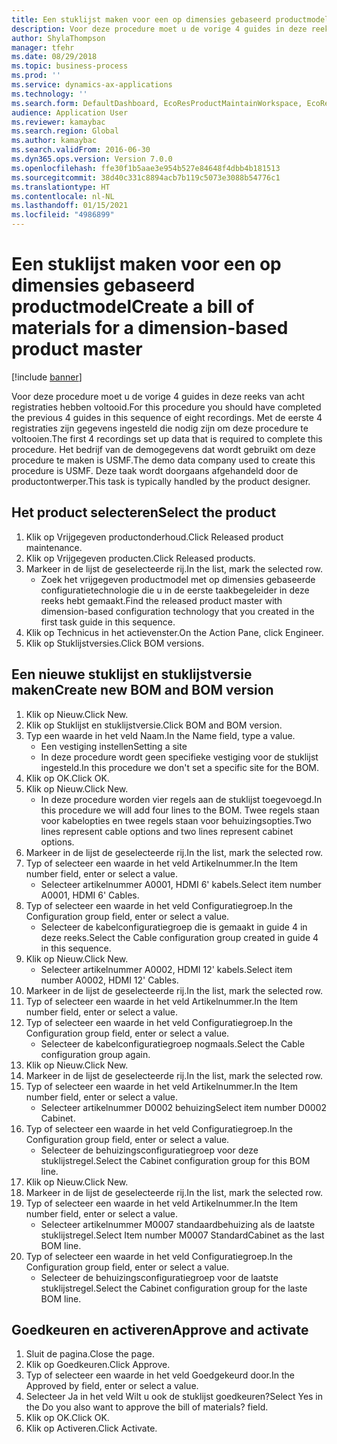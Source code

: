 ```yaml
---
title: Een stuklijst maken voor een op dimensies gebaseerd productmodel
description: Voor deze procedure moet u de vorige 4 guides in deze reeks van acht registraties hebben voltooid.
author: ShylaThompson
manager: tfehr
ms.date: 08/29/2018
ms.topic: business-process
ms.prod: ''
ms.service: dynamics-ax-applications
ms.technology: ''
ms.search.form: DefaultDashboard, EcoResProductMaintainWorkspace, EcoResProductOpenCasesFormPart, EcoResProductDetailsExtended, BOMConsistOf, BOMTable, InventItemIdLookupSimple, HcmWorkerLookUp
audience: Application User
ms.reviewer: kamaybac
ms.search.region: Global
ms.author: kamaybac
ms.search.validFrom: 2016-06-30
ms.dyn365.ops.version: Version 7.0.0
ms.openlocfilehash: ffe30f1b5aae3e954b527e84648f4dbb4b181513
ms.sourcegitcommit: 38d40c331c8894acb7b119c5073e3088b54776c1
ms.translationtype: HT
ms.contentlocale: nl-NL
ms.lasthandoff: 01/15/2021
ms.locfileid: "4986899"
---
```

# <a name="create-a-bill-of-materials-for-a-dimension-based-product-master"></a><span data-ttu-id="ad8f4-103">Een stuklijst maken voor een op dimensies gebaseerd productmodel</span><span class="sxs-lookup"><span data-stu-id="ad8f4-103">Create a bill of materials for a dimension-based product master</span></span>

[!include [banner](../../includes/banner.md)]

<span data-ttu-id="ad8f4-104">Voor deze procedure moet u de vorige 4 guides in deze reeks van acht registraties hebben voltooid.</span><span class="sxs-lookup"><span data-stu-id="ad8f4-104">For this procedure you should have completed the previous 4 guides in this sequence of eight recordings.</span></span> <span data-ttu-id="ad8f4-105">Met de eerste 4 registraties zijn gegevens ingesteld die nodig zijn om deze procedure te voltooien.</span><span class="sxs-lookup"><span data-stu-id="ad8f4-105">The first 4 recordings set up data that is required to complete this procedure.</span></span> <span data-ttu-id="ad8f4-106">Het bedrijf van de demogegevens dat wordt gebruikt om deze procedure te maken is USMF.</span><span class="sxs-lookup"><span data-stu-id="ad8f4-106">The demo data company used to create this procedure is USMF.</span></span> <span data-ttu-id="ad8f4-107">Deze taak wordt doorgaans afgehandeld door de productontwerper.</span><span class="sxs-lookup"><span data-stu-id="ad8f4-107">This task is typically handled by the product designer.</span></span>


## <a name="select-the-product"></a><span data-ttu-id="ad8f4-108">Het product selecteren</span><span class="sxs-lookup"><span data-stu-id="ad8f4-108">Select the product</span></span>
1. <span data-ttu-id="ad8f4-109">Klik op Vrijgegeven productonderhoud.</span><span class="sxs-lookup"><span data-stu-id="ad8f4-109">Click Released product maintenance.</span></span>
2. <span data-ttu-id="ad8f4-110">Klik op Vrijgegeven producten.</span><span class="sxs-lookup"><span data-stu-id="ad8f4-110">Click Released products.</span></span>
3. <span data-ttu-id="ad8f4-111">Markeer in de lijst de geselecteerde rij.</span><span class="sxs-lookup"><span data-stu-id="ad8f4-111">In the list, mark the selected row.</span></span>
    * <span data-ttu-id="ad8f4-112">Zoek het vrijgegeven productmodel met op dimensies gebaseerde configuratietechnologie die u in de eerste taakbegeleider in deze reeks hebt gemaakt.</span><span class="sxs-lookup"><span data-stu-id="ad8f4-112">Find the released product master with dimension-based configuration technology that you created in the first task guide in this sequence.</span></span>  
4. <span data-ttu-id="ad8f4-113">Klik op Technicus in het actievenster.</span><span class="sxs-lookup"><span data-stu-id="ad8f4-113">On the Action Pane, click Engineer.</span></span>
5. <span data-ttu-id="ad8f4-114">Klik op Stuklijstversies.</span><span class="sxs-lookup"><span data-stu-id="ad8f4-114">Click BOM versions.</span></span>

## <a name="create-new-bom-and-bom-version"></a><span data-ttu-id="ad8f4-115">Een nieuwe stuklijst en stuklijstversie maken</span><span class="sxs-lookup"><span data-stu-id="ad8f4-115">Create new BOM and BOM version</span></span>
1. <span data-ttu-id="ad8f4-116">Klik op Nieuw.</span><span class="sxs-lookup"><span data-stu-id="ad8f4-116">Click New.</span></span>
2. <span data-ttu-id="ad8f4-117">Klik op Stuklijst en stuklijstversie.</span><span class="sxs-lookup"><span data-stu-id="ad8f4-117">Click BOM and BOM version.</span></span>
3. <span data-ttu-id="ad8f4-118">Typ een waarde in het veld Naam.</span><span class="sxs-lookup"><span data-stu-id="ad8f4-118">In the Name field, type a value.</span></span>
    * <span data-ttu-id="ad8f4-119">Een vestiging instellen</span><span class="sxs-lookup"><span data-stu-id="ad8f4-119">Setting a site</span></span>  
    * <span data-ttu-id="ad8f4-120">In deze procedure wordt geen specifieke vestiging voor de stuklijst ingesteld.</span><span class="sxs-lookup"><span data-stu-id="ad8f4-120">In this procedure we don't set a specific site for the BOM.</span></span>  
4. <span data-ttu-id="ad8f4-121">Klik op OK.</span><span class="sxs-lookup"><span data-stu-id="ad8f4-121">Click OK.</span></span>
5. <span data-ttu-id="ad8f4-122">Klik op Nieuw.</span><span class="sxs-lookup"><span data-stu-id="ad8f4-122">Click New.</span></span>
    * <span data-ttu-id="ad8f4-123">In deze procedure worden vier regels aan de stuklijst toegevoegd.</span><span class="sxs-lookup"><span data-stu-id="ad8f4-123">In this procedure we will add four lines to the BOM.</span></span> <span data-ttu-id="ad8f4-124">Twee regels staan voor kabelopties en twee regels staan voor behuizingsopties.</span><span class="sxs-lookup"><span data-stu-id="ad8f4-124">Two lines represent cable options and two lines represent cabinet options.</span></span>  
6. <span data-ttu-id="ad8f4-125">Markeer in de lijst de geselecteerde rij.</span><span class="sxs-lookup"><span data-stu-id="ad8f4-125">In the list, mark the selected row.</span></span>
7. <span data-ttu-id="ad8f4-126">Typ of selecteer een waarde in het veld Artikelnummer.</span><span class="sxs-lookup"><span data-stu-id="ad8f4-126">In the Item number field, enter or select a value.</span></span>
    * <span data-ttu-id="ad8f4-127">Selecteer artikelnummer A0001, HDMI 6' kabels.</span><span class="sxs-lookup"><span data-stu-id="ad8f4-127">Select item number A0001, HDMI 6' Cables.</span></span>  
8. <span data-ttu-id="ad8f4-128">Typ of selecteer een waarde in het veld Configuratiegroep.</span><span class="sxs-lookup"><span data-stu-id="ad8f4-128">In the Configuration group field, enter or select a value.</span></span>
    * <span data-ttu-id="ad8f4-129">Selecteer de kabelconfiguratiegroep die is gemaakt in guide 4 in deze reeks.</span><span class="sxs-lookup"><span data-stu-id="ad8f4-129">Select the Cable configuration group created in guide 4 in this sequence.</span></span>  
9. <span data-ttu-id="ad8f4-130">Klik op Nieuw.</span><span class="sxs-lookup"><span data-stu-id="ad8f4-130">Click New.</span></span>
    * <span data-ttu-id="ad8f4-131">Selecteer artikelnummer A0002, HDMI 12' kabels.</span><span class="sxs-lookup"><span data-stu-id="ad8f4-131">Select item number A0002, HDMI 12' Cables.</span></span>  
10. <span data-ttu-id="ad8f4-132">Markeer in de lijst de geselecteerde rij.</span><span class="sxs-lookup"><span data-stu-id="ad8f4-132">In the list, mark the selected row.</span></span>
11. <span data-ttu-id="ad8f4-133">Typ of selecteer een waarde in het veld Artikelnummer.</span><span class="sxs-lookup"><span data-stu-id="ad8f4-133">In the Item number field, enter or select a value.</span></span>
12. <span data-ttu-id="ad8f4-134">Typ of selecteer een waarde in het veld Configuratiegroep.</span><span class="sxs-lookup"><span data-stu-id="ad8f4-134">In the Configuration group field, enter or select a value.</span></span>
    * <span data-ttu-id="ad8f4-135">Selecteer de kabelconfiguratiegroep nogmaals.</span><span class="sxs-lookup"><span data-stu-id="ad8f4-135">Select the Cable configuration group again.</span></span>  
13. <span data-ttu-id="ad8f4-136">Klik op Nieuw.</span><span class="sxs-lookup"><span data-stu-id="ad8f4-136">Click New.</span></span>
14. <span data-ttu-id="ad8f4-137">Markeer in de lijst de geselecteerde rij.</span><span class="sxs-lookup"><span data-stu-id="ad8f4-137">In the list, mark the selected row.</span></span>
15. <span data-ttu-id="ad8f4-138">Typ of selecteer een waarde in het veld Artikelnummer.</span><span class="sxs-lookup"><span data-stu-id="ad8f4-138">In the Item number field, enter or select a value.</span></span>
    * <span data-ttu-id="ad8f4-139">Selecteer artikelnummer D0002 behuizing</span><span class="sxs-lookup"><span data-stu-id="ad8f4-139">Select item number D0002 Cabinet.</span></span>  
16. <span data-ttu-id="ad8f4-140">Typ of selecteer een waarde in het veld Configuratiegroep.</span><span class="sxs-lookup"><span data-stu-id="ad8f4-140">In the Configuration group field, enter or select a value.</span></span>
    * <span data-ttu-id="ad8f4-141">Selecteer de behuizingsconfiguratiegroep voor deze stuklijstregel.</span><span class="sxs-lookup"><span data-stu-id="ad8f4-141">Select the Cabinet configuration group for this BOM line.</span></span>  
17. <span data-ttu-id="ad8f4-142">Klik op Nieuw.</span><span class="sxs-lookup"><span data-stu-id="ad8f4-142">Click New.</span></span>
18. <span data-ttu-id="ad8f4-143">Markeer in de lijst de geselecteerde rij.</span><span class="sxs-lookup"><span data-stu-id="ad8f4-143">In the list, mark the selected row.</span></span>
19. <span data-ttu-id="ad8f4-144">Typ of selecteer een waarde in het veld Artikelnummer.</span><span class="sxs-lookup"><span data-stu-id="ad8f4-144">In the Item number field, enter or select a value.</span></span>
    * <span data-ttu-id="ad8f4-145">Selecteer artikelnummer M0007 standaardbehuizing als de laatste stuklijstregel.</span><span class="sxs-lookup"><span data-stu-id="ad8f4-145">Select Item number M0007 StandardCabinet as the last BOM line.</span></span>  
20. <span data-ttu-id="ad8f4-146">Typ of selecteer een waarde in het veld Configuratiegroep.</span><span class="sxs-lookup"><span data-stu-id="ad8f4-146">In the Configuration group field, enter or select a value.</span></span>
    * <span data-ttu-id="ad8f4-147">Selecteer de behuizingsconfiguratiegroep voor de laatste stuklijstregel.</span><span class="sxs-lookup"><span data-stu-id="ad8f4-147">Select the Cabinet configuration group for the laste BOM line.</span></span>  

## <a name="approve-and-activate"></a><span data-ttu-id="ad8f4-148">Goedkeuren en activeren</span><span class="sxs-lookup"><span data-stu-id="ad8f4-148">Approve and activate</span></span>
1. <span data-ttu-id="ad8f4-149">Sluit de pagina.</span><span class="sxs-lookup"><span data-stu-id="ad8f4-149">Close the page.</span></span>
2. <span data-ttu-id="ad8f4-150">Klik op Goedkeuren.</span><span class="sxs-lookup"><span data-stu-id="ad8f4-150">Click Approve.</span></span>
3. <span data-ttu-id="ad8f4-151">Typ of selecteer een waarde in het veld Goedgekeurd door.</span><span class="sxs-lookup"><span data-stu-id="ad8f4-151">In the Approved by field, enter or select a value.</span></span>
4. <span data-ttu-id="ad8f4-152">Selecteer Ja in het veld Wilt u ook de stuklijst goedkeuren?</span><span class="sxs-lookup"><span data-stu-id="ad8f4-152">Select Yes in the Do you also want to approve the bill of materials? field.</span></span>
5. <span data-ttu-id="ad8f4-153">Klik op OK.</span><span class="sxs-lookup"><span data-stu-id="ad8f4-153">Click OK.</span></span>
6. <span data-ttu-id="ad8f4-154">Klik op Activeren.</span><span class="sxs-lookup"><span data-stu-id="ad8f4-154">Click Activate.</span></span>

